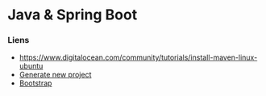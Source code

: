 # Java & Spring Boot



### Liens

- https://www.digitalocean.com/community/tutorials/install-maven-linux-ubuntu
- [Generate new project](https://start.spring.io/)
- [Bootstrap](https://spring.io/guides/gs/spring-boot#scratch)
